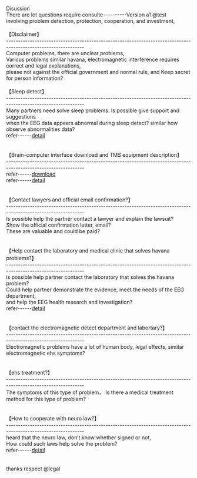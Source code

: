 Disussion<br>
There are lot questions require consulte----------Version a1 @test<br>
involving problem detection, protection, cooperation, and investment,<br>
<br>
【Disclaimer】<br>
---------------------------------------------------------------------------------------------------------------<br>
Computer problems, there are unclear problems,<br>
Various problems similar havana, electromagnetic interference requires correct and legal explanations,<br>
please not against the official government and normal rule, and Keep secret for person information?<br>
<br>
【Sleep detect】<br>
---------------------------------------------------------------------------------------------------------------<br>
Many partners need solve sleep problems. Is possible give support and suggestions<br> 
when the EEG data appears abnormal during sleep detect? similar how observe abnormalities data?<br>
refer------<a href="https://mne.tools/stable/auto_tutorials/clinical/60_sleep.html">detail</a>
<br><br><br>
【Brain-computer interface download and TMS equipment description】<br>
---------------------------------------------------------------------------------------------------------------<br>
refer------<a href="https://store.neurosky.com/collections/apps">download</a><br>
refer------<a href="https://muhc.ca/neuromodulation/page/what-rtms">detail</a><br><br><br>
【Contact lawyers and official email confirmation?】<br>
---------------------------------------------------------------------------------------------------------------<br>
Is possible help the partner contact a lawyer and explain the lawsuit?<br>
Show the official confirmation letter, email?<br>
These are valuable and could be paid?
<br><br><br>
【Help contact the laboratory and medical clinic that solves havana problems?】<br>
---------------------------------------------------------------------------------------------------------------<br>
is possible help partner contact the laboratory that solves the havana problem?<br>
Could help partner demonstrate the evidence, meet the needs of the EEG department,<br>
and help the EEG health research and investigation?<br>
refer------<a href="https://ottawacitizen.com/news/local-news/i-should-not-have-been-sent-back-there-canadian-diplomat-says-government-sent-him-back-to-cuba-with-brain-injury">detail</a>
<br><br><br>
【contact the electromagnetic detect department and labortary?】<br>
---------------------------------------------------------------------------------------------------------------<br>
Electromagnetic problems have a lot of human body, legal effects, similar electromagnetic ehs symptoms?
<br><br><br>
【ehs treatment?】<br>
---------------------------------------------------------------------------------------------------------------<br>
The symptoms of this type of problem， Is there a medical treatment method for this type of problem?
<br><br><br>
【How to cooperate with neuro law?】<br>
---------------------------------------------------------------------------------------------------------------<br>
heard that the neuro law, don’t know whether signed or not,<br>
How could such laws help solve the problem?<br>
refer------<a href="https://spectrum.ieee.org/neurotech-neurorights?fbclid=IwAR2rY49pd2wqOgzifZ-Ua6VcCVZZHydbreCrDcl2lJ3a8H7en9tECtLeZFs">detail</a>
<br><br><br>
thanks respect @legal<br>

